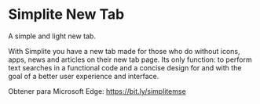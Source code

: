 # Simplite New Tab
A simple and light new tab.

With Simplite you have a new tab made for those who do without icons, apps, news and articles on their new tab page.
Its only function: to perform text searches in a functional code and a concise design for and with the goal of a better user experience and interface.

Obtener para Microsoft Edge: https://bit.ly/simplitemse

